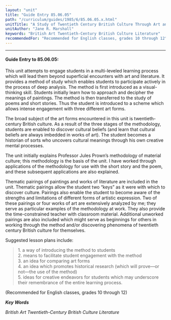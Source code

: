 ```yaml
---
layout: "unit"
title: "Guide Entry 85.06.05"
path: "/curriculum/guides/1985/6/85.06.05.x.html"
unitTitle: "A Study of Twentieth Century British Culture Through Art and Literature"
unitAuthor: "Jane R. Marshall"
keywords: "British Art Twentieth-Century British Culture Literature"
recommendedFor: "Recommended for English classes, grades 10 through 12"
---
```

<body>
<hr/>
 <h4>
  Guide Entry to 85.06.05:
 </h4>
 This unit attempts to engage students in a multi-leveled learning process which will lead them beyond superficial encounters with art and literature. It provides a method of study which enables students to participate actively in the process of deep analysis. The method is first introduced as a visual-thinking skill. Students initially learn how to approach and decipher the meanings of paintings. The method is then transferred to the study of poems and short stories. Thus the student is introduced to a scheme which allows intense engagement with three different art forms.
 <p>
  The broad subject of the art forms encountered in this unit is twentieth-century British culture. As a result of the three stages of the methodology, students are enabled to discover cultural beliefs (and learn that cultural beliefs are always imbedded in works of art). The student becomes a historian of sorts who uncovers cultural meanings through his own creative mental processes.
 </p>
 <p>
  The unit initially explains Professor Jules Prown’s methodology of material culture; this methodology is the basis of the unit. I have worked through applications of the methodology for use with the short story and the poem, and these subsequent applications are also explained.
 </p>
 <p>
  Thematic pairings of paintings and works of literature are included in the unit. Thematic pairings allow the student two “keys” as it were with which to discover culture. Pairings also enable the student to become aware of the strengths and limitations of different forms of artistic expression. Two of these pairings or four works of art are extensively analyzed by me; they serve as particular examples of the methodology at work. They also provide the time-constrained teacher with classroom material. Additional unworked pairings are also included which might serve as beginnings for others in working through the method and/or discovering phenomena of twentieth century British culture for themselves.
 </p>
 <p>
  Suggested lesson plans include:
 </p>
<blockquote>
  <dl>
   <dt>
    1. a way of introducing the method to students
    <dt>
     2. means to facilitate student engagement with the method
     <dt>
      3. an idea for comparing art forms
      <dt>
       4. an idea which promotes historical research (which will prove—or not—the use of the method)
       <dt>
        5. ideas for creative endeavors for students which may underscore their remembrance of the entire learning process.
       </dt>
      </dt>
     </dt>
    </dt>
   </dt>
  </dl>
 </blockquote>
 (Recommended for English classes, grades 10 through 12)
<p>
  <b>
   <i>
    Key Words
   </i>
  </b>
  <br/>
 </p>
 <p>
  <i>
   British Art Twentieth-Century British Culture Literature
  </i>
 </p>

</body>
